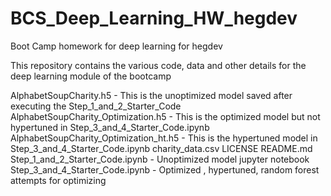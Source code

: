 # BCS_Deep_Learning_HW_hegdev
 Boot Camp homework for deep learning for hegdev


This repository contains the various code, data and other details for the deep learning module of the bootcamp

AlphabetSoupCharity.h5						- This is the unoptimized model saved after executing the Step_1_and_2_Starter_Code
AlphabetSoupCharity_Optimization.h5			- This is the optimized model but not hypertuned in Step_3_and_4_Starter_Code.ipynb
AlphabetSoupCharity_Optimization_ht.h5		- This is the hypertuned  model  in Step_3_and_4_Starter_Code.ipynb
charity_data.csv
LICENSE
README.md
Step_1_and_2_Starter_Code.ipynb				- Unoptimized model jupyter notebook
Step_3_and_4_Starter_Code.ipynb				- Optimized , hypertuned, random forest attempts for optimizing